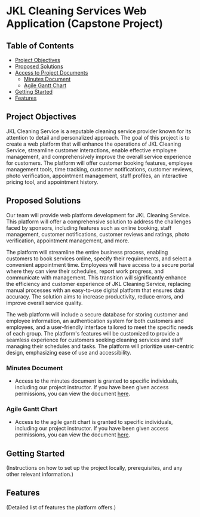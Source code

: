 # JKL Cleaning Services Web Application (Capstone Project)

## Table of Contents
- [Project Objectives](#project-objectives)
- [Proposed Solutions](#proposed-solutions)
- [Access to Project Documents](#access-to-project-documents)
  - [Minutes Document](#minutes-document)
  - [Agile Gantt Chart](#agile-gantt-chart)
- [Getting Started](#getting-started)
- [Features](#features)

## Project Objectives
JKL Cleaning Service is a reputable cleaning service provider known for its attention to detail and personalized approach. The goal of this project is to create a web platform that will enhance the operations of JKL Cleaning Service, streamline customer interactions, enable effective employee management, and comprehensively improve the overall service experience for customers. The platform will offer customer booking features, employee management tools, time tracking, customer notifications, customer reviews, photo verification, appointment management, staff profiles, an interactive pricing tool, and appointment history.

## Proposed Solutions
Our team will provide web platform development for JKL Cleaning Service. This platform will offer a comprehensive solution to address the challenges faced by sponsors, including features such as online booking, staff management, customer notifications, customer reviews and ratings, photo verification, appointment management, and more.

The platform will streamline the entire business process, enabling customers to book services online, specify their requirements, and select a convenient appointment time. Employees will have access to a secure portal where they can view their schedules, report work progress, and communicate with management. This transition will significantly enhance the efficiency and customer experience of JKL Cleaning Service, replacing manual processes with an easy-to-use digital platform that ensures data accuracy. The solution aims to increase productivity, reduce errors, and improve overall service quality.

The web platform will include a secure database for storing customer and employee information, an authentication system for both customers and employees, and a user-friendly interface tailored to meet the specific needs of each group. The platform's features will be customized to provide a seamless experience for customers seeking cleaning services and staff managing their schedules and tasks. The platform will prioritize user-centric design, emphasizing ease of use and accessibility.

### Minutes Document
- Access to the minutes document is granted to specific individuals, including our project instructor. If you have been given access permissions, you can view the document [here](https://mysait.sharepoint.com/:x:/r/sites/JKLCLEANINGSERVICE/Shared%20Documents/General/Minutes.xlsx?d=wed80fc7d40434c538840c07569909547&csf=1&web=1&e=QsVAWl).

### Agile Gantt Chart
- Access to the agile gantt chart is granted to specific individuals, including our project instructor. If you have been given access permissions, you can view the document [here](https://mysait.sharepoint.com/:x:/r/sites/JKLCLEANINGSERVICE/Shared%20Documents/General/Agile%20Gantt%20chart%20-%20JKL%20Cleaning%20Service.xlsx?d=wa1c6d5446caf420289bea75a0e63693c&csf=1&web=1&e=a6uBGX).

## Getting Started
(Instructions on how to set up the project locally, prerequisites, and any other relevant information.)

## Features
(Detailed list of features the platform offers.)



